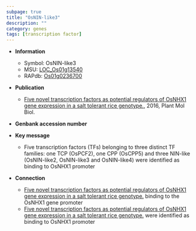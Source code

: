 ```yaml
---
subpage: true
title: "OsNIN-like3"
description: ""
category: genes
tags: [transcription factor]
---
```


* **Information**  
    + Symbol: OsNIN-like3  
    + MSU: [LOC_Os01g13540](http://rice.plantbiology.msu.edu/cgi-bin/ORF_infopage.cgi?orf=LOC_Os01g13540)  
    + RAPdb: [Os01g0236700](http://rapdb.dna.affrc.go.jp/viewer/gbrowse_details/irgsp1?name=Os01g0236700)  

* **Publication**  
    + [Five novel transcription factors as potential regulators of OsNHX1 gene expression in a salt tolerant rice genotype.](http://www.ncbi.nlm.nih.gov/pubmed?term=Five+novel+transcription+factors+as+potential+regulators+of+OsNHX1+gene+expression+in+a+salt+tolerant+rice+genotype.%5BTitle%5D), 2016, Plant Mol Biol.

* **Genbank accession number**  

* **Key message**  
    + Five transcription factors (TFs) belonging to three distinct TF families: one TCP (OsPCF2), one CPP (OsCPP5) and three NIN-like (OsNIN-like2, OsNIN-like3 and OsNIN-like4) were identified as binding to OsNHX1 promoter

* **Connection**  
    + [Five novel transcription factors as potential regulators of OsNHX1 gene expression in a salt tolerant rice genotype.](OsNIN-like2,+OsNIN-like3+and+OsNIN-like4) binding to the OsNHX1 gene promoter
    + [Five novel transcription factors as potential regulators of OsNHX1 gene expression in a salt tolerant rice genotype.](OsNIN-like2,+OsNIN-like3+and+OsNIN-like4) were identified as binding to OsNHX1 promoter



